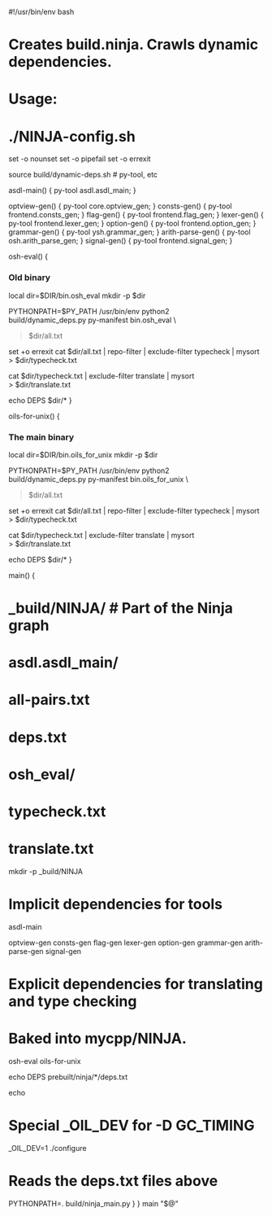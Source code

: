 #!/usr/bin/env bash
#
# Creates build.ninja.  Crawls dynamic dependencies.
#
# Usage:
#   ./NINJA-config.sh

set -o nounset
set -o pipefail
set -o errexit

source build/dynamic-deps.sh  # py-tool, etc

asdl-main() { py-tool asdl.asdl_main; }

optview-gen() { py-tool core.optview_gen; }
consts-gen() { py-tool frontend.consts_gen; }
flag-gen() { py-tool frontend.flag_gen; }
lexer-gen() { py-tool frontend.lexer_gen; }
option-gen() { py-tool frontend.option_gen; }
grammar-gen() { py-tool ysh.grammar_gen; }
arith-parse-gen() { py-tool osh.arith_parse_gen; }
signal-gen() { py-tool frontend.signal_gen; }

osh-eval() {
  ### Old binary

  local dir=$DIR/bin.osh_eval
  mkdir -p $dir

  PYTHONPATH=$PY_PATH /usr/bin/env python2 \
    build/dynamic_deps.py py-manifest bin.osh_eval \
  > $dir/all.txt

  set +o errexit
  cat $dir/all.txt | repo-filter | exclude-filter typecheck | mysort \
    > $dir/typecheck.txt

  cat $dir/typecheck.txt | exclude-filter translate | mysort \
    > $dir/translate.txt

  echo DEPS $dir/*
}

oils-for-unix() {
  ### The main binary

  local dir=$DIR/bin.oils_for_unix
  mkdir -p $dir

  PYTHONPATH=$PY_PATH /usr/bin/env python2 \
    build/dynamic_deps.py py-manifest bin.oils_for_unix \
  > $dir/all.txt

  set +o errexit
  cat $dir/all.txt | repo-filter | exclude-filter typecheck | mysort \
    > $dir/typecheck.txt

  cat $dir/typecheck.txt | exclude-filter translate | mysort \
    > $dir/translate.txt

  echo DEPS $dir/*
}


main() {
  # _build/NINJA/  # Part of the Ninja graph
  #   asdl.asdl_main/
  #     all-pairs.txt
  #     deps.txt
  #   osh_eval/
  #     typecheck.txt
  #     translate.txt

  mkdir -p _build/NINJA

  # Implicit dependencies for tools
  asdl-main

  optview-gen
  consts-gen
  flag-gen
  lexer-gen
  option-gen
  grammar-gen
  arith-parse-gen
  signal-gen

  # Explicit dependencies for translating and type checking
  # Baked into mycpp/NINJA.
  osh-eval
  oils-for-unix

  echo DEPS prebuilt/ninja/*/deps.txt

  echo
  # Special _OIL_DEV for -D GC_TIMING
  _OIL_DEV=1 ./configure

  # Reads the deps.txt files above
  PYTHONPATH=. build/ninja_main.py
}
}
main "$@"
